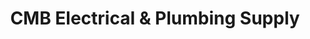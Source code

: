 ---
title: "CMB Electrical & Plumbing Supply"
url: /rosario/cmb-electrical-und-plumbing-supply/
shop: Baustoffe
---